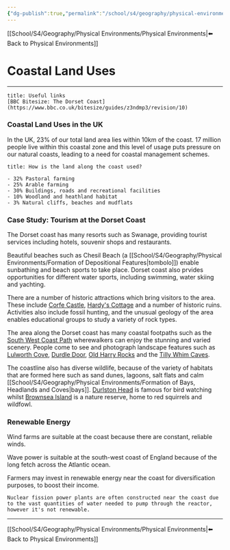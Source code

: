 ```yaml
---
{"dg-publish":true,"permalink":"/school/s4/geography/physical-environments/coastal-land-uses/"}
---
```

[[School/S4/Geography/Physical Environments/Physical Environments|⬅️ Back to Physical Environments]]
# Coastal Land Uses
---
```ad-info
title: Useful links
[BBC Bitesize: The Dorset Coast](https://www.bbc.co.uk/bitesize/guides/z3ndmp3/revision/10)
```

### Coastal Land Uses in the UK
In the UK, 23% of our total land area lies within 10km of the coast. 17 million people live within this coastal zone and this level of usage puts pressure on our natural coasts, leading to a need for coastal management schemes.

```ad-question
title: How is the land along the coast used?

- 32% Pastoral farming
- 25% Arable farming
- 30% Buildings, roads and recreational facilities
- 10% Woodland and heathland habitat
- 3% Natural cliffs, beaches and mudflats
```

### Case Study: Tourism at the Dorset Coast
The Dorset coast has many resorts such as Swanage, providing tourist services including hotels, souvenir shops and restaurants.

Beautiful beaches such as Chesil Beach (a [[School/S4/Geography/Physical Environments/Formation of Depositional Features|tombolo]]) enable sunbathing and beach sports to take place. Dorset coast also prvides opportunities for different water sports, including swimming, water skiing and yachting.

There are a number of historic attractions which bring visitors to the area. These include [Corfe Castle](https://www.nationaltrust.org.uk/corfe-castle), [Hardy's Cottage](https://www.nationaltrust.org.uk/hardys-cottage) and a number of historic ruins. Activities also include fossil hunting, and the unusual geology of the area enables educational groups to study a variety of rock types.

The area along the Dorset coast has many coastal footpaths such as the [South West Coast Path](https://www.southwestcoastpath.org.uk/) wherewalkers can enjoy the stunning and varied scenery. People come to see and photograph landscape features such as [Lulworth Cove](https://lulworth.com/visit/places-to-visit/lulworth-cove/), [Durdle Door](https://www.visit-dorset.com/listing/durdle-door/126276301/), [Old Harry Rocks](https://www.visit-dorset.com/listing/old-harry-rocks/130693301/) and the [Tilly Whim Caves](https://www.virtual-swanage.co.uk/things-to-do/local-attractions/tilly-whim-caves).

The coastline also has diverse wildlife, because of the variety of habitats that are formed here such as sand dunes, lagoons, salt flats and calm [[School/S4/Geography/Physical Environments/Formation of Bays, Headlands and Coves|bays]]. [Durlston Head](https://www.swanage.co.uk/durlston-head/) is famous for bird watching whilst [Brownsea Island](https://www.dorsetwildlifetrust.org.uk/brownsea-island) is a nature reserve, home to red squirrels and wildfowl.

### Renewable Energy
Wind farms are suitable at the coast because there are constant, reliable winds.

Wave power is suitable at the south-west coast of England because of the long fetch across the Atlantic ocean.

Farmers may invest in renewable energy near the coast for diversification purposes, to boost their income.

```ad-note
Nuclear fission power plants are often constructed near the coast due to the vast quantities of water needed to pump through the reactor, however it's not renewable.
```

---
[[School/S4/Geography/Physical Environments/Physical Environments|⬅️ Back to Physical Environments]]
